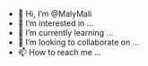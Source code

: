 - 👋 Hi, I’m @MalyMali
- 👀 I’m interested in ...
- 🌱 I’m currently learning ...
- 💞️ I’m looking to collaborate on ...
- 📫 How to reach me ...

<!---
MalyMali/MalyMali is a ✨ special ✨ repository because its `README.md` (this file) appears on your GitHub profile.
You can click the Preview link to take a look at your changes.
--->
